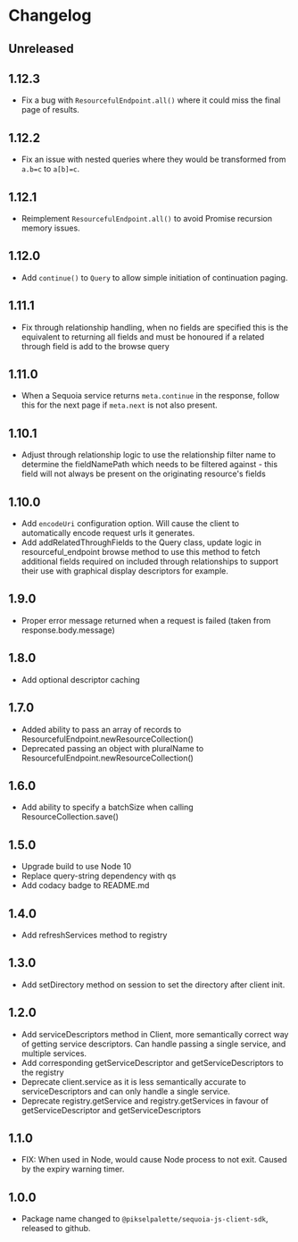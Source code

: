 # Changelog

## Unreleased

## 1.12.3

- Fix a bug with `ResourcefulEndpoint.all()` where it could miss the final page of results.

## 1.12.2

* Fix an issue with nested queries where they would be transformed from `a.b=c` to `a[b]=c`.

## 1.12.1

* Reimplement `ResourcefulEndpoint.all()` to avoid Promise recursion memory issues.

## 1.12.0

* Add `continue()` to `Query` to allow simple initiation of continuation paging.

## 1.11.1

* Fix through relationship handling, when no fields are specified this is the equivalent to returning all fields and must be honoured if a related through field is add to the browse query

## 1.11.0

* When a Sequoia service returns `meta.continue` in the response, follow this for the next page if `meta.next` is not also present.

## 1.10.1

* Adjust through relationship logic to use the relationship filter name to determine the fieldNamePath which needs to be filtered against - this field will not always be present on the originating resource's fields

## 1.10.0

* Add `encodeUri` configuration option.  Will cause the client to automatically encode request urls it generates.
* Add addRelatedThroughFields to the Query class, update logic in resourceful_endpoint browse method to use this method to fetch additional fields required on included through relationships to support their use with graphical display descriptors for example.

## 1.9.0

* Proper error message returned when a request is failed (taken from response.body.message)

## 1.8.0

* Add optional descriptor caching

## 1.7.0

* Added ability to pass an array of records to ResourcefulEndpoint.newResourceCollection()
* Deprecated passing an object with pluralName to ResourcefulEndpoint.newResourceCollection()

## 1.6.0

* Add ability to specify a batchSize when calling ResourceCollection.save()

## 1.5.0

* Upgrade build to use Node 10
* Replace query-string dependency with qs
* Add codacy badge to README.md

## 1.4.0

* Add refreshServices method to registry

## 1.3.0

* Add setDirectory method on session to set the directory after client init.

## 1.2.0

* Add serviceDescriptors method in Client, more semantically correct way of getting service descriptors. Can handle passing a single service, and multiple services.
* Add corresponding getServiceDescriptor and getServiceDescriptors to the registry
* Deprecate client.service as it is less semantically accurate to serviceDescriptors and can only handle a single service.
* Deprecate registry.getService and registry.getServices in favour of getServiceDescriptor and getServiceDescriptors

## 1.1.0

* FIX: When used in Node, would cause Node process to not exit. Caused by the expiry warning timer.

## 1.0.0

* Package name changed to `@pikselpalette/sequoia-js-client-sdk`, released to github.
